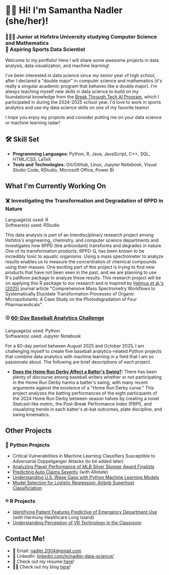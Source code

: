 # 👋🏻 Hi! I'm Samantha Nadler (she/her)!
### 👩🏻‍💻 Junior at Hofstra University studying Computer Science and Mathematics <br> 🏀 Aspiring Sports Data Scientist
Welcome to my portfolio! Here I will share some awesome projects in data analysis, data visualization, and machine learning!

I've been interested in data science since my senior year of high school, after I declared a "double major" in computer science and mathematics (it's really a singular academic program that behaves like a double major). I'm always teaching myself new skills in data science to build on my foundational knowledge from the [Break Through Tech AI Program](https://www.breakthroughtech.org/), which I participated in during the 2024-2025 school year. I'd love to work in sports analytics and use my data science skills on one of my favorite teams!

I hope you enjoy my projects and consider putting me on your data science or machine learning radar!

## 🛠️ Skill Set
- **Programming Languages:** Python, R, Java, JavaScript, C++, SQL, HTML/CSS, LaTeX
- **Tools and Technologies:** Git/GitHub, Linux, Jupyter Notebook, Visual Studio Code, RStudio, Microsoft Office, Power BI

## What I'm Currently Working On
### ☠️ Investigating the Transformation and Degradation of 6PPD in Nature
Language(s) used: R<br>
Software(s) used: RStudio

This data analysis is part of an interdisciplinary research project among Hofstra's engineering, chemistry, and computer science departments and investigates how 6PPD (tire antioxidant) transforms and degrades in nature. One of its transformation products, 6PPD-Q, has been known to be incredibly toxic to aquatic organisms. Using a mass spectrometer to analyze results enables us to measure the concentration of chemical compounds using their masses. One exciting part of this project is trying to find new products that have not been seen in the past, and we are planning to use R's patRoon package to analyze these results. This research project will be on applying this R package to our research and is inspired by [Helmus et al.'s (2025)](https://pubs.acs.org/doi/10.1021/acs.est.4c09121) journal article "Comprehensive Mass Spectrometry Workflows to Systematically Elucidate Transformation Processes of Organic Micropollutants: A Case Study on the Photodegradation of Four Pharmaceuticals".

### ⚾ [60-Day Baseball Analytics Challenge](https://github.com/sknadler/60-day-baseball-analytics-challenge)
Language(s) used: Python<br>
Software(s) used: Jupyter Notebook

For a 60-day period between August 2025 and October 2025, I am challenging myself to create five baseball analytics-related Python projects that combine data analytics with machine learning in a field that I am so passionate about. The following are brief descriptions of each project.

- **[Does the Home Run Derby Affect a Batter's Swing?](https://github.com/sknadler/60-day-baseball-analytics-challenge/tree/main/1.%20Does%20the%20Home%20Run%20Derby%20Affect%20a%20Batter's%20Swing%3F):** There has been plenty of discourse among baseball writers whether or not participating in the Home Run Derby harms a batter's swing, with many recent arguments against the existence of a "Home Run Derby curse." This project analyzes the batting performances of the eight participants of the 2024 Home Run Derby between season halves by creating a novel Statcast-like metric, the Post-Break Performance Index (PBPI), and visualizing trends in each batter's at-bat outcomes, plate discipline, and swing kinematics.

## Other Projects

### 🐍 Python Projects
- Critical Vulnerabilities in Machine Learning Classifiers Susceptible to Adversarial Doppelganger Attacks (to be added later)
- [Analyzing Player Performance of MLB Silver Slugger Award Finalists](https://github.com/samanthanadler/batting-trends-in-silver-sluggers)
- [Predicting Auto Claims Severity](https://github.com/Allstate1A-BTT/Allstate1A-Studio-Project) (with Allstate)
- [Understanding U.S. Wage Gaps with Python Machine Learning Models](https://github.com/samanthanadler/income-prediction)
- [Model Selection for Logistic Regression: Airbnb Superhost Classificiation](https://github.com/samanthanadler/airbnb-superhost-classification)

### ®️ R Projects
- [Identifying Patient Features Predictive of Emergency Department Use](https://github.com/sknadler/math-138-harmony-healthcare) (with Harmony Healthcare Long Island)
- [Understanding Perception of VR Technology in the Classroom](https://github.com/samanthanadler/vr-usage-in-education)

## Contact Me!
- 📧 Email: [nadler.2004@gmail.com](mailto:nadler.2004@gmail.com)
- 🔗 LinkedIn: [linkedin.com/in/nadler-data-science/](https://www.linkedin.com/in/nadler-data-science/)
- 📄 Check out my resume [here](https://drive.google.com/file/d/1y_7F0jc4c7Zi8zBey72tuRF1h6mhj1uO/view?usp=sharing)!
- ✍🏻 Check out my blog [here](https://medium.com/@samanthanadler)!


<!---
samanthanadler/samanthanadler is a ✨ special ✨ repository because its `README.md` (this file) appears on your GitHub profile.
You can click the Preview link to take a look at your changes.
--->
